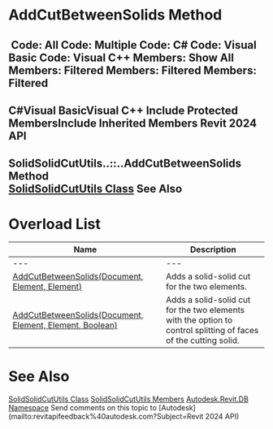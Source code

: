 # AddCutBetweenSolids Method

﻿
 Code: All Code: Multiple Code: C# Code: Visual Basic Code: Visual C++  Members: Show All Members: Filtered Members: Filtered Members: Filtered   
---  
C#Visual BasicVisual C++
Include Protected MembersInclude Inherited Members
Revit 2024 API  
---  
SolidSolidCutUtils..::..AddCutBetweenSolids Method   
[SolidSolidCutUtils Class](f1a2d176-2ab6-fa4c-293e-970c5866e87c.md "SolidSolidCutUtils Class") See Also  
---  
# Overload List
| Name | Description |
| --- | --- |
| --- | --- | --- |
| [AddCutBetweenSolids(Document, Element, Element)](eb10c2f6-4d13-0437-12aa-06be28c1b927.md "AddCutBetweenSolids Method \(Document, Element, Element\)") | Adds a solid-solid cut for the two elements. |
| [AddCutBetweenSolids(Document, Element, Element, Boolean)](eb640bff-a6be-d931-afbf-df3bc7a1a869.md "AddCutBetweenSolids Method \(Document, Element, Element, Boolean\)") | Adds a solid-solid cut for the two elements with the option to control splitting of faces of the cutting solid. |

# See Also
[SolidSolidCutUtils Class](f1a2d176-2ab6-fa4c-293e-970c5866e87c.md "SolidSolidCutUtils Class")
[SolidSolidCutUtils Members](1d0c5101-4bb1-6155-8404-2aad0926ba66.md "SolidSolidCutUtils Members")
[Autodesk.Revit.DB Namespace](87546ba7-461b-c646-cbb1-2cb8f5bff8b2.md "Autodesk.Revit.DB Namespace")
Send comments on this topic to [Autodesk](mailto:revitapifeedback%40autodesk.com?Subject=Revit 2024 API)